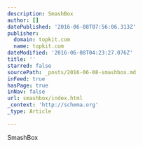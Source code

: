 ```yaml
---
description: SmashBox
author: []
datePublished: '2016-06-08T07:56:06.313Z'
publisher:
  domain: topkit.com
  name: topkit.com
dateModified: '2016-06-08T04:23:27.076Z'
title: ''
starred: false
sourcePath: _posts/2016-06-08-smashbox.md
inFeed: true
hasPage: true
inNav: false
url: smashbox/index.html
_context: 'http://schema.org'
_type: Article

---
```

SmashBox